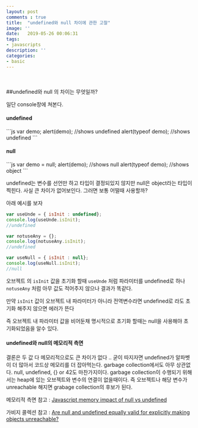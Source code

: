 ```yaml
---
layout: post
comments : true
title:  "undefined와 null 차이에 관한 고찰"
image: ''
date:   2019-05-26 00:06:31
tags:
- javascripts
description: ''
categories:
- basic
---
```





<br>
<br>
##undefined와 null 의 차이는 무엇일까?

일단 console창에 쳐본다.

<h4>undefined</h4>
```js
var demo;
alert(demo); //shows undefined 
alert(typeof demo); //shows undefined
```

<h4>null</h4>
```js
var demo = null;
alert(demo); //shows null
alert(typeof demo); //shows object
```

undefined는 변수를 선언만 하고 타입이 결정되있지 않지만 null은 object라는 타입이 찍힌다.
사실 큰 차이가 없어보인다.
그러면 보통 어떨때 사용할까?

아래 예시를 보자
```js
var useUnde = { isInit : undefined};
console.log(useUnde.isInit);
//undefined

var notuseAny = {};
console.log(notuseAny.isInit);
//undefined

var useNull = { isInit : null};
console.log(useNull.isInit);
//null
```

오브젝트 의 <code>isInit</code> 값을 초기화 할때 <code>useUnde</code> 처럼 파라미터를 undefined로 하나
<code>notuseAny</code> 처럼 아무 값도 적어주지 않으나 결과가 똑같다.

만약 <code>isInit</code> 값이 오브젝트 내 파라미터가 아니라 전역변수라면 undefined로 라도 초기화 해주지 않으면 에러가 뜬다

즉 오브젝트 내 파라미터 값을 비어둔채 명시적으로 초기화 할때는 null을 사용해야 초기화되었음을 알수 있다.


<h4>undefined와 null의 메모리적 측면</h4>

결론은 두 값 다 메모리적으로도 큰 차이가 없다 .. 굳이 따지자면 undefined가 알파벳이 더 많아서 코드상 메모리를 더 잡아먹는다. garbage collection에서도 아무 상관없다. null, undefined, {} or 42도 마찬가지이다.
garbage collection이 수행되기 위해서는 heap에 있는 오브젝트와 변수의 연결이 없을때이다. 즉 오브젝트나 해당
변수가 unreachable 해지면 grabage collection의 후보가 된다.

메모리적 측면 참고 : [Javascript memory impact of null vs undefined](https://stackoverflow.com/questions/50854916/javascript-memory-impact-of-null-vs-undefined)

가비지 콜렉션 참고 : [Are null and undefined equally valid for explicitly making objects unreachable?](https://stackoverflow.com/questions/30164680/are-null-and-undefined-equally-valid-for-explicitly-making-objects-unreachable)

